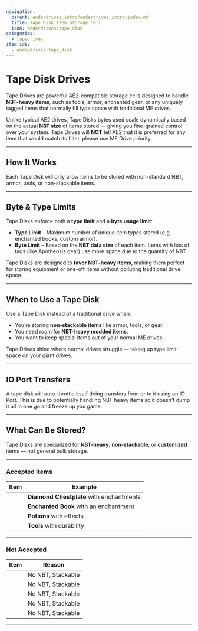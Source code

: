 ```yaml
---
navigation:
  parent: enderdrives_intro/enderdrives_intro-index.md
  title: Tape Disk Item Storage Cell
  icon: enderdrives:tape_disk
categories:
  - tapedrives
item_ids:
  - enderdrives:tape_disk
---
```


# Tape Disk Drives

Tape Drives are powerful AE2-compatible storage cells designed to handle **NBT-heavy items**, such as tools, armor, enchanted gear, or any uniquely tagged items that normally fill type space with traditional ME drives.

Unlike typical AE2 drives, Tape Disks bytes used scale dynamically based on the actual **NBT size** of items stored — giving you fine-grained control over your system.  Tape Drives will **NOT** tell AE2 that it is preferred for any item that would match its filter, please use ME Drive priority.

<Row gap="10">
  <Column>
    <ItemImage id="enderdrives:tape_disk" />
  </Column>
  <Column>
    <ItemLink id="enderdrives:tape_disk" />
  </Column>
</Row>

---

## How It Works

Each Tape Disk will only allow items to be stored with non-standard NBT, armor, tools, or non-stackable items.

---

## Byte & Type Limits

Tape Disks enforce both a **type limit** and a **byte usage limit**:

- **Type Limit** – Maximum number of unique item types stored (e.g. enchanted books, custom armor).
- **Byte Limit** – Based on the **NBT data size** of each item. Items with lots of tags (like Apotheosis gear) use more space due to the quantity of NBT.

Tape Disks are designed to **favor NBT-heavy items**, making them perfect for storing equipment or one-off items without polluting traditional drive space.

---


## When to Use a Tape Disk

Use a Tape Disk instead of a traditional drive when:

- You’re storing **non-stackable items** like armor, tools, or gear.
- You need room for **NBT-heavy modded items**.
- You want to keep special items out of your normal ME drives.

Tape Drives shine where normal drives struggle — taking up type limit space on your giant drives.

---

## IO Port Transfers

A tape disk will auto-throttle itself doing transfers from or to it using an IO Port.  This is due to potentially handling NBT heavy items so it doesn't dump it all in one go and freeze up you game.

---

## What Can Be Stored?

Tape Disks are specialized for **NBT-heavy**, **non-stackable**, or **customized** items — not general bulk storage.

---

### Accepted Items

| Item                                | Example                                  |
|-------------------------------------|------------------------------------------|
| <ItemImage id="minecraft:diamond_chestplate" /> | **Diamond Chestplate** with enchantments |
| <ItemImage id="minecraft:enchanted_book" />     | **Enchanted Book** with an enchantment   |
| <ItemImage id="minecraft:splash_potion" />      | **Potions** with effects                 |
| <ItemImage id="minecraft:netherite_pickaxe" />  | **Tools** with durability                |

---

### Not Accepted

| Item                              | Reason                         |
|-----------------------------------|--------------------------------|
| <ItemImage id="minecraft:cobblestone" /> | No NBT, Stackable              |
| <ItemImage id="minecraft:wheat" />       | No NBT, Stackable  |
| <ItemImage id="minecraft:oak_log" />     | No NBT, Stackable             |
| <ItemImage id="minecraft:apple" />       | No NBT, Stackable    |
| <ItemImage id="minecraft:iron_ingot" />  | No NBT, Stackable    |

---

